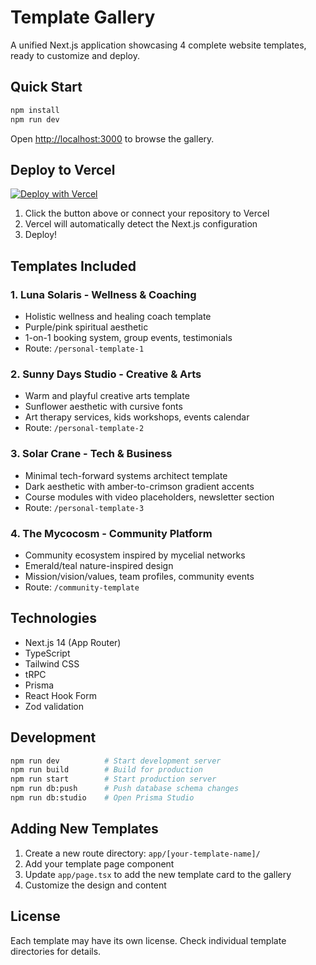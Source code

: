 # Template Gallery

A unified Next.js application showcasing 4 complete website templates, ready to customize and deploy.

## Quick Start

```bash
npm install
npm run dev
```

Open [http://localhost:3000](http://localhost:3000) to browse the gallery.

## Deploy to Vercel

[![Deploy with Vercel](https://vercel.com/button)](https://vercel.com/new/clone)

1. Click the button above or connect your repository to Vercel
2. Vercel will automatically detect the Next.js configuration
3. Deploy!

## Templates Included

### 1. Luna Solaris - Wellness & Coaching
- Holistic wellness and healing coach template
- Purple/pink spiritual aesthetic
- 1-on-1 booking system, group events, testimonials
- Route: `/personal-template-1`

### 2. Sunny Days Studio - Creative & Arts
- Warm and playful creative arts template
- Sunflower aesthetic with cursive fonts
- Art therapy services, kids workshops, events calendar
- Route: `/personal-template-2`

### 3. Solar Crane - Tech & Business
- Minimal tech-forward systems architect template
- Dark aesthetic with amber-to-crimson gradient accents
- Course modules with video placeholders, newsletter section
- Route: `/personal-template-3`

### 4. The Mycocosm - Community Platform
- Community ecosystem inspired by mycelial networks
- Emerald/teal nature-inspired design
- Mission/vision/values, team profiles, community events
- Route: `/community-template`

## Technologies

- Next.js 14 (App Router)
- TypeScript
- Tailwind CSS
- tRPC
- Prisma
- React Hook Form
- Zod validation

## Development

```bash
npm run dev          # Start development server
npm run build        # Build for production
npm run start        # Start production server
npm run db:push      # Push database schema changes
npm run db:studio    # Open Prisma Studio
```

## Adding New Templates

1. Create a new route directory: `app/[your-template-name]/`
2. Add your template page component
3. Update `app/page.tsx` to add the new template card to the gallery
4. Customize the design and content

## License

Each template may have its own license. Check individual template directories for details.
